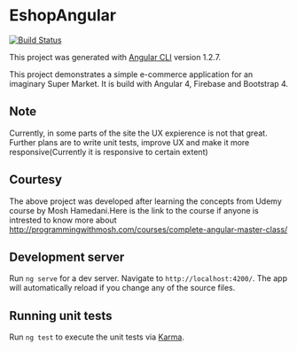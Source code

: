 # EshopAngular

[![Build Status](https://travis-ci.org/adi3230/eshop-angular.png)](https://travis-ci.org/adi3230/eshop-angular)

This project was generated with [Angular CLI](https://github.com/angular/angular-cli) version 1.2.7.

This project demonstrates a simple e-commerce application for an imaginary Super Market. It is build with Angular 4, Firebase and Bootstrap 4.

## Note
Currently, in some parts of the site the UX expierence is not that great. Further plans are to write unit tests, improve UX and make it more responsive(Currently it is responsive to certain extent)

## Courtesy
The above project was developed after learning the concepts from Udemy course by Mosh Hamedani.Here is the link to the course if anyone is intrested to know more about 
http://programmingwithmosh.com/courses/complete-angular-master-class/


## Development server

Run `ng serve` for a dev server. Navigate to `http://localhost:4200/`. The app will automatically reload if you change any of the source files.

## Running unit tests

Run `ng test` to execute the unit tests via [Karma](https://karma-runner.github.io).

